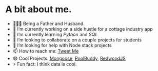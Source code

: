# A bit about me.

- 👨‍👩‍👦 Being a Father and Husband.
- 🔭 I’m currently working on a side hustle for a cottage industry app
- 🌱 I’m currently learning *Python* and *SQL*
- 👯 I’m looking to collaborate on a couple projects for students
- 🤔 I’m looking for help with Node stack projects
- 📫 How to reach me: [Tweet Me](twitter.com/misterhtmlcss)
- 😄 Cool Projects: [Mongoose](https://mongoosejs.com/), [PoolBuddy](https://poolbuddy.io), [RedwoodJS](https://redwoodjs.com/)
- ⚡ Fun fact: I think data is cool.

